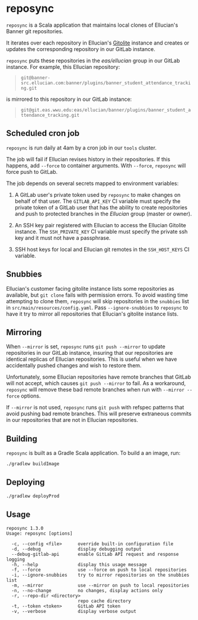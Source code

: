 # reposync

`reposync` is a Scala application that maintains local clones of Ellucian's Banner git repositories.

It iterates over each repository in Ellucian's [Gitolite](https://gitolite.com/gitolite/index.html) instance and creates or updates the corresponding repository in our GitLab instance.

`reposync` puts these repositories in the _eas/ellucian_ group in our GitLab instance.
For example, this Ellucian repository:

> `git@banner-src.ellucian.com:banner/plugins/banner_student_attendance_tracking.git`

is mirrored to this repository in our GitLab instance:

> `git@git.eas.wwu.edu:eas/ellucian/banner/plugins/banner_student_attendance_tracking.git`

## Scheduled cron job

`reposync` is run daily at 4am by a cron job in our `tools` cluster.

The job will fail if Ellucian revises history in their repositories. If this happens, add `--force` to container arguments. With `--force`, `reposync` will force push to GitLab.

The job depends on several secrets mapped to environment variables:

1. A GitLab user's private token used by `reposync` to make changes on behalf of that user.  The `GITLAB_API_KEY` CI variable must specify the private token of a GitLab user that has the ability to create repositories and push to protected branches in the _Ellucian_ group (master or owner).

1. An SSH key pair registered with Ellucian to access the Ellucian Gitolite instance. The `SSH_PRIVATE_KEY` CI variable must specify the private ssh key and it must not have a passphrase.

1. SSH host keys for local and Ellucian git remotes in the `SSH_HOST_KEYS` CI variable.

## Snubbies

Ellucian's customer facing gitolite instance lists some repositories as available, but `git clone` fails with permission errors.
To avoid wasting time attempting to clone them, `reposync` will skip repositories in the `snubbies` list in `src/main/resources/config.yaml`.
Pass `--ignore-snubbies` to `reposync` to have it try to mirror all repositories that Ellucian's gitolite instance lists.

## Mirroring

When `--mirror` is set, `reposync` runs `git push --mirror` to update repositories in our GitLab instance,
insuring that our repositories are identical replicas of Ellucian repositories.
This is useful when we have accidentally pushed changes and wish to restore them.

Unfortunately, some Ellucian repositories have remote branches that GitLab will not accept, which causes `git push --mirror` to fail.
As a workaround, `reposync` will remove these bad remote branches when run with `--mirror --force` options.

If `--mirror` is not used, `reposync` runs `git push` with refspec patterns that avoid pushing bad remote branches.
This will preserve extraneous commits in our repositories that are not in Ellucian repositories.

## Building

`reposync` is built as a Gradle Scala application. To build a an image, run:

```bash
./gradlew buildImage
```

## Deploying

```bash
./gradlew deployProd
```

## Usage

```plain text
reposync 1.3.0
Usage: reposync [options]

  -c, --config <file>      override built-in configuration file
  -d, --debug              display debugging output
  --debug-gitlab-api       enable GitLab API request and response logging
  -h, --help               display this usage message
  -f, --force              use --force on push to local repositories
  -i, --ignore-snubbies    try to mirror repositories on the snubbies list
  -m, --mirror             use --mirror on push to local repositories
  -n, --no-change          no changes, display actions only
  -r, --repo-dir <directory>
                           repo cache directory
  -t, --token <token>      GitLab API token
  -v, --verbose            display verbose output
```
